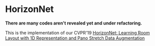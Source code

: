 # HorizonNet

**There are many codes aren't revealed yet and under refactoring.**

This is the implementation of our CVPR'19 [
HorizonNet: Learning Room Layout with 1D Representation and Pano Stretch Data Augmentation](https://arxiv.org/abs/1901.03861)
